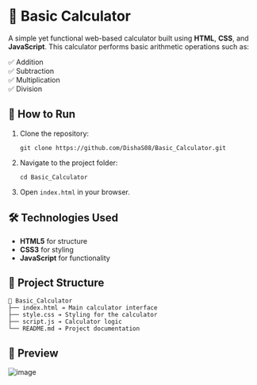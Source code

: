 # 🧮 Basic Calculator

A simple yet functional web-based calculator built using **HTML**, **CSS**, and **JavaScript**. This calculator performs basic arithmetic operations such as:

✅ Addition  
✅ Subtraction  
✅ Multiplication  
✅ Division  

## 🚀 How to Run
1. Clone the repository:
   ```
   git clone https://github.com/DishaS08/Basic_Calculator.git
   ```
2. Navigate to the project folder:
   ```
   cd Basic_Calculator
   ```
3. Open `index.html` in your browser.

## 🛠️ Technologies Used
- **HTML5** for structure  
- **CSS3** for styling  
- **JavaScript** for functionality  

## 📂 Project Structure
```
📂 Basic_Calculator
├── index.html ➔ Main calculator interface
├── style.css ➔ Styling for the calculator
├── script.js ➔ Calculator logic
└── README.md ➔ Project documentation
```

## 📸 Preview

![image](https://github.com/user-attachments/assets/b0276f1f-859a-4bb2-9555-a84d6ef6dca9)

